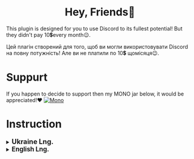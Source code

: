 <div align="center">

# Hey, Friends👋
</div>
This plugin is designed for you to use Discord to its fullest potential!
But they didn't pay 10💲every month😉.

Цей плагін створений для того, щоб ви могли використовувати Discord на повну потужність!
Але ви не платили по 10💲 щомісяця😉.
# Suppurt
If you happen to decide to support then my MONO jar below, it would be appreciated!❤️
[![Mono](https://githubphoto.s3.ap-northeast-1.amazonaws.com/download.jpeg)](https://send.monobank.ua/jar/5mHf9fj1DE)

# Instruction
<details>
  <summary><b><span style="font-size: 1.3em;">Ukraine Lng.</span></b></summary>
  <div>
    <div>
        &bull; <span style="font-size: 1.2em; margin-right: 2px;">Завантажуєм</span>
        <a href="https://betterdiscord.app/"><img src="https://img.shields.io/badge/BetterDiscord-3e82e5" alt="Version"></a>
    </div>
    <div>
        <p>&bull; <span style="font-size: 1.2em; margin-right: 2px;"> Після чого завантажуємо плагін</span>
        <a href="https://github.com/Arsen3241/DiscordNitroFree/releases"><IMG src="https://img.shields.io/badge/Plugins-v1.3.0-red"></a> </p>
    </div>
        <p>&bull; <span style="font-size: 1.2em; margin-right: 2px;">І відкриваємо в папку</span> <span style="display: inline-block; background-color: #2d2d2d; color: #ffffff; padding: 2px 6px; border-radius: 5px; font-family: Consolas, monospace;">plugins</span> <span style="font-size: 1.2em; margin-right: 2px;">в налаштуваннях Діскорда
        <p>&bull; <span style="font-size: 1.2em; margin-right: 2px;">Після чого закидуємо в відкрившуюся папку завантажиний плагін \ активуємо плагін якщо потрібно </span></p>
  </div>
</details>

<details>
  <summary><b><span style="font-size: 1.2em;">English Lng.</span></b></summary>
  <div>
      <div>
        &bull; <span style="font-size: 1.2em; margin-right: 2px;">Download</span>
        <a href="https://betterdiscord.app/"><img src="https://img.shields.io/badge/BetterDiscord-3e82e5" alt="Version"></a>
      </div>
     <div>
        <p>&bull; <span style="font-size: 1.2em; margin-right: 2px;"> Then download the plugin</span>
        <a href="https://github.com/Arsen3241/DiscordNitroFree/releases/tag/v1.3.0"><IMG src="https://img.shields.io/badge/Plugins-v1.3.0-red"></a> </p>
     </div>
      <p>&bull; <span style="font-size: 1.2em; margin-right: 2px;">And open in the folder</span> <span style="display: inline-block; background-color: #2d2d2d; color: #ffffff; padding: 2px 6px; border-radius: 5px; font-family: Consolas, monospace;">plugins</span> <span style="font-size: 1.2em; margin-right: 2px;">in the Discord settings
      <p>&bull; <span style="font-size: 1.2em; margin-right: 2px;">Then we throw the downloaded plugin into the opened folder \ activate the plugin if necessaryactivate the plugin if necessary</span></p>
  </div>
</details>